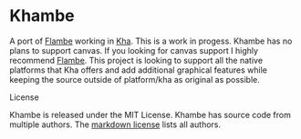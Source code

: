 # Khambe

A port of [Flambe](https://github.com/aduros/flambe/) working in [Kha](//github.com/KTXSoftware/Kha). This is a work in progess. Khambe has no plans to support canvas. If you looking for canvas support I highly recommend [Flambe](//github.com/aduros/flambe). This project is looking to support all the native platforms that Kha offers and add additional graphical features while keeping the source outside of platform/kha as original as possible.

License

Khambe is released under the MIT License. Khambe has source code from multiple authors. The [markdown license](/github.com/sourcreme/khambe/blob/master/license.md) lists all authors.